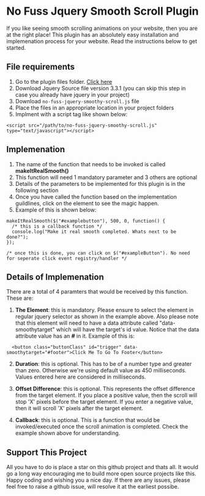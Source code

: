 # No Fuss Jquery Smooth Scroll Plugin
If you like seeing smooth scrolling animations on your website, then you are at the right place! This plugin has an absolutely 
easy installation and implemenation process for your website. Read the instructions below to get started.

## File requirements
1.  Go to the plugin files folder. <a href="https://github.com/sricharankrishnan/no-fuss-smooth-scroll-jquery-plugin/tree/master/plugin-files">Click here</a>
2.  Download Jquery Source file version 3.3.1 (you can skip this step in case you already have jquery in your project)
3.  Download ```no-fuss-jquery-smoothy-scroll.js``` file
4.  Place the files in an appropriate location in your project folders
5.  Implment with a script tag like shown below:

```<script src="/path/to/no-fuss-jquery-smoothy-scroll.js" type="text/javascript"></script>```


## Implemenation
1.  The name of the function that needs to be invoked is called <strong>makeItRealSmooth()</strong>
2.  This function will need 1 mandatory parameter and 3 others are optional
3.  Details of the parameters to be implemented for this plugin is in the following section
4.  Once you have called the function based on the implementation guildlines, click on the element to see the magic happen.
5.  Example of this is shown below:

```
makeItRealSmooth($("#examplebutton"), 500, 0, function() {
  /* this is a callback function */
  console.log("Make it real smooth completed. Whats next to be done?");
});

/* once this is done, you can click on $("#exampleButton"). No need for seperate click event registry/handler */
```

## Details of Implemenation
There are a total of 4 paramters that would be received by this function. These are:
1.  <strong>The Element</strong>: this is mandatory. Please ensure to select the element in regular jquery selector as shown in the example 
above. Also please note that this element will need to have a data attribute called "data-smoothytarget" which will have the target's id value.
Notice that the data attribute value has an <strong>#</strong> in it. Example of this is:
```
  <button class="buttonClass" id="trigger" data-smoothytarget="#footer">Click Me To Go To Footer</button>
```

2.  <strong>Duration</strong>: this is optional. This has to be of a number type and greater than zero. Otherwise we're using default value as 
450 milliseconds. Values entered here are considered in milliseconds.

3.  <strong>Offset Difference</strong>: this is optional. This represents the offset difference from the target element. If you place a positive value,
then the scroll will stop 'X' pixels before the target element. If you enter a negative value, then it will scroll 'X' pixels after the target element. 

4.  <strong>Callback</strong>: this is optional. This is a function that would be invoked/executed once the scroll animation is completed. Check the 
example shown above for understanding.


## Support This Project
All you have to do is place a star on this github project and thats all. It would go a long way encouraging me to build more open source projects like 
this. Happy coding and wishing you a nice day. If there are any issues, please feel free to raise a github issue, will resolve it at the earliest possibe.
